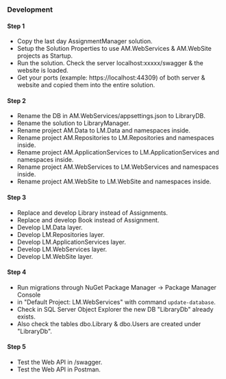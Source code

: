 ### Development
#### Step 1
- Copy the last day AssignmentManager solution.
- Setup the Solution Properties to use AM.WebServices & AM.WebSite projects as Startup.
- Run the solution. Check the server localhost:xxxxx/swagger & the website is loaded.
- Get your ports (example: https://localhost:44309) of both server & website and copied them into the entire solution.
#### Step 2
- Rename the DB in AM.WebServices/appsettings.json to LibraryDB.
- Rename the solution to LibraryManager.
- Rename project AM.Data to LM.Data and namespaces inside.
- Rename project AM.Repositories to LM.Repositories and namespaces inside.
- Rename project AM.ApplicationServices to LM.ApplicationServices and namespaces inside.
- Rename project AM.WebServices to LM.WebServices and namespaces inside.
- Rename project AM.WebSite to LM.WebSite and namespaces inside.
#### Step 3
- Replace and develop Library instead of Assignments.
- Replace and develop Book instead of Assignment.
- Develop LM.Data layer.
- Develop LM.Repositories layer.
- Develop LM.ApplicationServices layer.
- Develop LM.WebServices layer.
- Develop LM.WebSite layer.
#### Step 4
- Run migrations through NuGet Package Manager -> Package Manager Console
- in "Default Project: LM.WebServices" with command `update-database`.
- Check in SQL Server Object Explorer the new DB "LibraryDb" already exists.
- Also check the tables dbo.Library & dbo.Users are created under "LibraryDb". 
#### Step 5
- Test the Web API in /swagger.
- Test the Web API in Postman.